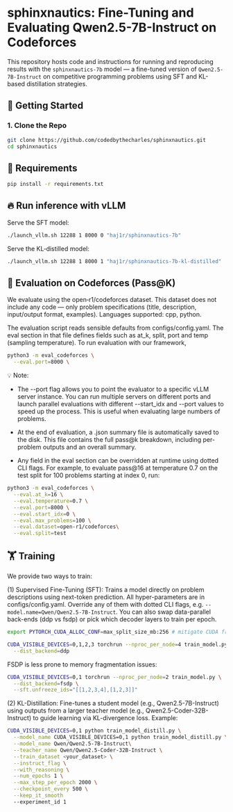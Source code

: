 # sphinxnautics: Fine-Tuning and Evaluating Qwen2.5-7B-Instruct on Codeforces

This repository hosts code and instructions for running and reproducing results with the `sphinxnautics-7b` model — a fine-tuned version of `Qwen2.5-7B-Instruct` on competitive programming problems using SFT and KL-based distillation strategies.

## 🚀 Getting Started

### 1. Clone the Repo

```bash
git clone https://github.com/codedbythecharles/sphinxnautics.git
cd sphinxnautics
```

## 🧰 Requirements

```bash
pip install -r requirements.txt
```


## 🔥 Run inference with vLLM

Serve the SFT model:
```bash
./launch_vllm.sh 12288 1 8000 0 "haj1r/sphinxnautics-7b"
```


Serve the KL‑distilled model:

```bash
./launch_vllm.sh 12288 1 8000 1 "haj1r/sphinxnautics-7b-kl-distilled"
```


## 🧪 Evaluation on Codeforces (Pass@K)
We evaluate using the open‑r1/codeforces dataset.
This dataset does not include any code — only problem specifications (title, description, input/output format, examples).
Languages supported: cpp, python.

The evaluation script reads sensible defaults from configs/config.yaml. The eval section in that file defines fields such as at_k, split, port and temp (sampling temperature). To run evaluation with our framework, 

```bash
python3 -m eval_codeforces \
  --eval.port=8000 \
```

💡 Note: 

- The --port flag allows you to point the evaluator to a specific vLLM server instance.
You can run multiple servers on different ports and launch parallel evaluations with different --start_idx and --port values to speed up the process. This is useful when evaluating large numbers of problems.

- At the end of evaluation, a .json summary file is automatically saved to the disk. This file contains the full pass@k breakdown, including per-problem outputs and an overall summary.

- Any field in the eval section can be overridden at runtime using dotted CLI flags. For example, to evaluate pass@16 at temperature 0.7 on the test split for 100 problems starting at index 0, run:

```bash
python3 -m eval_codeforces \
  --eval.at_k=16 \
  --eval.temperature=0.7 \
  --eval.port=8000 \
  --eval.start_idx=0 \
  --eval.max_problems=100 \
  --eval.dataset=open‑r1/codeforces\
  --eval.split=test
```


## 🏋️ Training
We provide two ways to train:

(1) Supervised Fine-Tuning (SFT): Trains a model directly on problem descriptions using next-token prediction. All hyper-parameters are in configs/config.yaml.  Override any of them with dotted CLI flags, e.g. `--model.name=Qwen/Qwen2.5-7B-Instruct`. You can also swap data-parallel back-ends (ddp vs fsdp) or pick which decoder layers to train per epoch.

```bash
export PYTORCH_CUDA_ALLOC_CONF=max_split_size_mb:256 # mitigate CUDA fragmentation

CUDA_VISIBLE_DEVICES=0,1,2,3 torchrun --nproc_per_node=4 train_model.py \
  --dist_backend=ddp
```

FSDP is less prone to memory fragmentation issues:

```bash
CUDA_VISIBLE_DEVICES=0,1 torchrun --nproc_per_node=2 train_model.py \
  --dist_backend=fsdp \
  --sft.unfreeze_ids="[[1,2,3,4],[1,2,3]]"
```

(2) KL-Distillation: Fine-tunes a student model (e.g., Qwen2.5-7B-Instruct) using outputs from a larger teacher model (e.g., Qwen2.5-Coder-32B-Instruct) to guide learning via KL-divergence loss. Example:

```bash
CUDA_VISIBLE_DEVICES=0,1 python train_model_distill.py \
  --model_name CUDA_VISIBLE_DEVICES=0,1 python train_model_distill.py \
  --model_name Qwen/Qwen2.5-7B-Instruct\
  --teacher_name Qwen/Qwen2.5-Coder-32B-Instruct \
  --train_dataset <your_dataset> \
  --instruct_flag \
  --with_reasoning \
  --num_epochs 1 \
  --max_step_per_epoch 2000 \
  --checkpoint_every 500 \
  --keep_it_smooth
  --experiment_id 1
```

